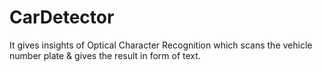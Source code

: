 # CarDetector

It gives insights of Optical Character Recognition which scans the vehicle number plate & gives the result in form of text.
